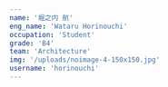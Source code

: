 ```yaml
---
name: '堀之内 航'
eng_name: 'Wataru Horinouchi'
occupation: 'Student'
grade: 'B4'
team: 'Architecture'
img: '/uploads/noimage-4-150x150.jpg'
username: 'horinouchi'
---
```

